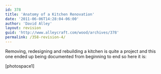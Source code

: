 ```yaml
---
id: 378
title: 'Anatomy of a Kitchen Renovation'
date: '2011-06-06T14:28:04-06:00'
author: 'David Alley'
layout: revision
guid: 'http://www.alleycraft.com/wood/archives/378'
permalink: /358-revision-4/
---
```


Removing, redesigning and rebuilding a kitchen is quite a project and this one ended up being documented from beginning to end so here it is:

\[photospace1\]